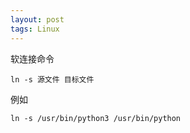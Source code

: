 ```yaml
---
layout: post
tags: Linux
---
```


软连接命令
```
ln -s 源文件 目标文件
```

例如
```
ln -s /usr/bin/python3 /usr/bin/python
```
